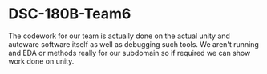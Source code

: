 # DSC-180B-Team6

The codework for our team is actually done on the actual unity and autoware software itself as well as debugging such tools. We aren't running and EDA or methods really for our subdomain so if required we can show work done on unity. 
